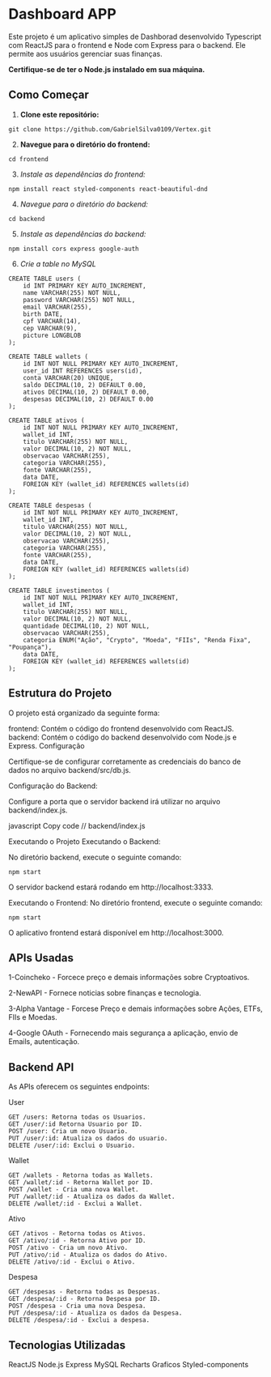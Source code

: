 # Dashboard APP

Este projeto é um aplicativo simples de Dashborad desenvolvido Typescript com ReactJS para o frontend e Node com Express para o backend. Ele permite aos usuários gerenciar suas finanças.

**Certifique-se de ter o Node.js instalado em sua máquina.**

## Como Começar

1. **Clone este repositório:**
```
git clone https://github.com/GabrielSilva0109/Vertex.git
``` 

2. **Navegue para o diretório do frontend:**

```
cd frontend
``` 

3. *Instale as dependências do frontend:*

```
npm install react styled-components react-beautiful-dnd
``` 

4. *Navegue para o diretório do backend:*

```
cd backend
``` 

5. *Instale as dependências do backend:*
```
npm install cors express google-auth 
```

6. *Crie a table no MySQL*
```
CREATE TABLE users (
    id INT PRIMARY KEY AUTO_INCREMENT,
    name VARCHAR(255) NOT NULL,
    password VARCHAR(255) NOT NULL,
    email VARCHAR(255),
    birth DATE,
    cpf VARCHAR(14),
    cep VARCHAR(9),
    picture LONGBLOB
);

CREATE TABLE wallets (
    id INT NOT NULL PRIMARY KEY AUTO_INCREMENT,
    user_id INT REFERENCES users(id),
    conta VARCHAR(20) UNIQUE,
    saldo DECIMAL(10, 2) DEFAULT 0.00,
    ativos DECIMAL(10, 2) DEFAULT 0.00,
    despesas DECIMAL(10, 2) DEFAULT 0.00
);

CREATE TABLE ativos (
    id INT NOT NULL PRIMARY KEY AUTO_INCREMENT,
    wallet_id INT,
    titulo VARCHAR(255) NOT NULL,
    valor DECIMAL(10, 2) NOT NULL,
    observacao VARCHAR(255),
    categoria VARCHAR(255),
    fonte VARCHAR(255),
    data DATE,
    FOREIGN KEY (wallet_id) REFERENCES wallets(id)
);

CREATE TABLE despesas (
    id INT NOT NULL PRIMARY KEY AUTO_INCREMENT,
    wallet_id INT,
    titulo VARCHAR(255) NOT NULL,
    valor DECIMAL(10, 2) NOT NULL,
    observacao VARCHAR(255),
    categoria VARCHAR(255),
    fonte VARCHAR(255),
    data DATE,
    FOREIGN KEY (wallet_id) REFERENCES wallets(id)
);

CREATE TABLE investimentos (
    id INT NOT NULL PRIMARY KEY AUTO_INCREMENT,
    wallet_id INT,
    titulo VARCHAR(255) NOT NULL,
    valor DECIMAL(10, 2) NOT NULL,
    quantidade DECIMAL(10, 2) NOT NULL,
    observacao VARCHAR(255),
    categoria ENUM("Ação", "Crypto", "Moeda", "FIIs", "Renda Fixa", "Poupança"),
    data DATE,
    FOREIGN KEY (wallet_id) REFERENCES wallets(id)
);

``` 

## Estrutura do Projeto
O projeto está organizado da seguinte forma:

frontend: Contém o código do frontend desenvolvido com ReactJS.
backend: Contém o código do backend desenvolvido com Node.js e Express.
Configuração

Certifique-se de configurar corretamente as credenciais do banco de dados no arquivo backend/src/db.js.

Configuração do Backend:

Configure a porta que o servidor backend irá utilizar no arquivo backend/index.js.

javascript
Copy code
// backend/index.js

Executando o Projeto
Executando o Backend:

No diretório backend, execute o seguinte comando:
```
npm start
```

O servidor backend estará rodando em http://localhost:3333.

Executando o Frontend:
No diretório frontend, execute o seguinte comando:
```
npm start
```
O aplicativo frontend estará disponível em http://localhost:3000.
## APIs Usadas
1-Coincheko - Forcece preço e demais informações sobre Cryptoativos.

2-NewAPI - Fornece noticias sobre finanças e tecnologia.

3-Alpha Vantage - Forcese Preço e demais informações sobre Ações, ETFs, FIIs e Moedas.

4-Google OAuth - Fornecendo mais segurança a aplicação, envio de Emails, autenticação.


## Backend API
As APIs oferecem os seguintes endpoints:

User
```
GET /users: Retorna todas os Usuarios.
GET /user/:id Retorna Usuario por ID.
POST /user: Cria um novo Usuario.
PUT /user/:id: Atualiza os dados do usuario.
DELETE /user/:id: Exclui o Usuario.
```
Wallet
```
GET /wallets - Retorna todas as Wallets.
GET /wallet/:id - Retorna Wallet por ID.
POST /wallet - Cria uma nova Wallet.
PUT /wallet/:id - Atualiza os dados da Wallet.
DELETE /wallet/:id - Exclui a Wallet.
```
Ativo
```
GET /ativos - Retorna todas os Ativos.
GET /ativo/:id - Retorna Ativo por ID.
POST /ativo - Cria um novo Ativo.
PUT /ativo/:id - Atualiza os dados do Ativo.
DELETE /ativo/:id - Exclui o Ativo.
```

Despesa
```
GET /despesas - Retorna todas as Despesas.
GET /despesa/:id - Retorna Despesa por ID.
POST /despesa - Cria uma nova Despesa.
PUT /despesa/:id - Atualiza os dados da Despesa.
DELETE /despesa/:id - Exclui a despesa.
```

## Tecnologias Utilizadas

ReactJS
Node.js
Express
MySQL
Recharts Graficos
Styled-components


